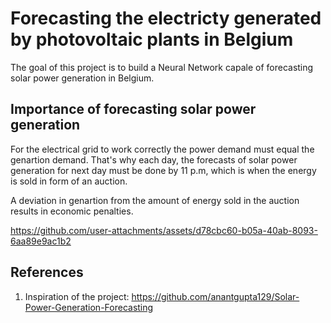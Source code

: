 # Forecasting the electricty generated by photovoltaic plants in Belgium

The goal of this project is to build a Neural Network capale of forecasting solar power generation in Belgium. 

## Importance of forecasting solar power generation

For the electrical grid to work correctly the power demand must equal the genartion demand. That's why each day, the forecasts of solar power generation for next day must be done by 11 p.m, which is when the energy is sold in form of an auction. 

A deviation in genartion from the amount of energy sold in the auction results in economic penalties.


https://github.com/user-attachments/assets/d78cbc60-b05a-40ab-8093-6aa89e9ac1b2

## References

1. Inspiration of the project: https://github.com/anantgupta129/Solar-Power-Generation-Forecasting
